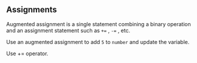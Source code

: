 <h2>Assignments</h2><p>Augmented assignment is a single statement combining a binary operation and an assignment statement such as <code>+=</code> , <code>-=</code> , etc.</p><p>Use an augmented assignment to add <code>5</code> to <code>number</code> and update the variable.</p><div class="hint">Use += operator.</div>

